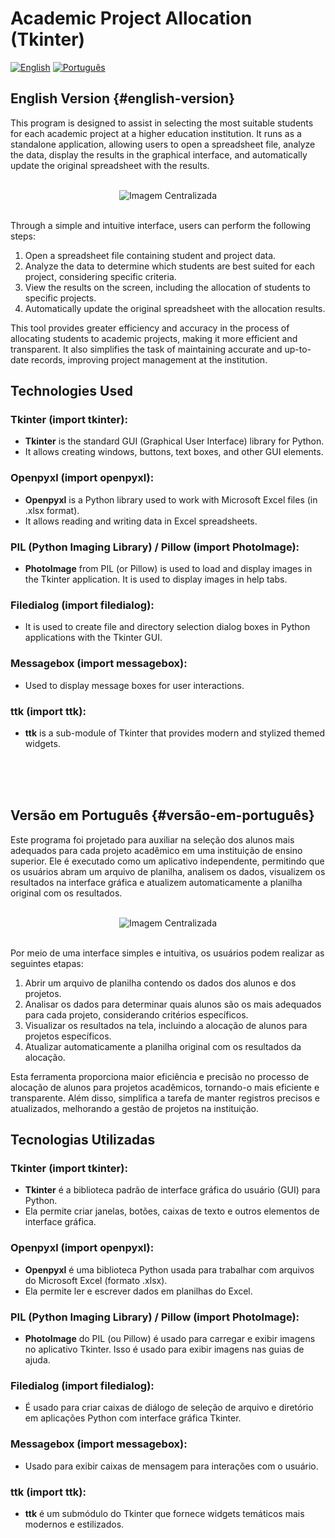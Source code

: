 # Academic Project Allocation (Tkinter)

[![English](https://img.shields.io/badge/Language-English-blue)](#english-version) 
[![Português](https://img.shields.io/badge/Linguagem-Português-green)](#versão-em-português)

## English Version {#english-version}

This program is designed to assist in selecting the most suitable students for each academic project at a higher education institution. It runs as a standalone application, allowing users to open a spreadsheet file, analyze the data, display the results in the graphical interface, and automatically update the original spreadsheet with the results.

<br>
<div align='center'>
  <img src="https://github.com/jaysijj/vacancy_allocations_Tkinter/assets/93339762/691a1afe-f199-4797-9fb3-50bb8e6c1762" alt="Imagem Centralizada">
</div>
<br>

Through a simple and intuitive interface, users can perform the following steps:

1. Open a spreadsheet file containing student and project data.
2. Analyze the data to determine which students are best suited for each project, considering specific criteria.
3. View the results on the screen, including the allocation of students to specific projects.
4. Automatically update the original spreadsheet with the allocation results.

This tool provides greater efficiency and accuracy in the process of allocating students to academic projects, making it more efficient and transparent. It also simplifies the task of maintaining accurate and up-to-date records, improving project management at the institution.

## Technologies Used

### Tkinter (import tkinter):
- **Tkinter** is the standard GUI (Graphical User Interface) library for Python.
- It allows creating windows, buttons, text boxes, and other GUI elements.

### Openpyxl (import openpyxl):
- **Openpyxl** is a Python library used to work with Microsoft Excel files (in .xlsx format).
- It allows reading and writing data in Excel spreadsheets.

### PIL (Python Imaging Library) / Pillow (import PhotoImage):
- **PhotoImage** from PIL (or Pillow) is used to load and display images in the Tkinter application. It is used to display images in help tabs.

### Filedialog (import filedialog):
- It is used to create file and directory selection dialog boxes in Python applications with the Tkinter GUI.

### Messagebox (import messagebox):
- Used to display message boxes for user interactions.

### ttk (import ttk):
- **ttk** is a sub-module of Tkinter that provides modern and stylized themed widgets.

<br><br><br>

## Versão em Português {#versão-em-português}

Este programa foi projetado para auxiliar na seleção dos alunos mais adequados para cada projeto acadêmico em uma instituição de ensino superior. Ele é executado como um aplicativo independente, permitindo que os usuários abram um arquivo de planilha, analisem os dados, visualizem os resultados na interface gráfica e atualizem automaticamente a planilha original com os resultados.

<br>
<div align='center'>
  <img src="https://github.com/jaysijj/vacancy_allocations_Tkinter/assets/93339762/691a1afe-f199-4797-9fb3-50bb8e6c1762" alt="Imagem Centralizada">
</div>
<br>

Por meio de uma interface simples e intuitiva, os usuários podem realizar as seguintes etapas:

1. Abrir um arquivo de planilha contendo os dados dos alunos e dos projetos.
2. Analisar os dados para determinar quais alunos são os mais adequados para cada projeto, considerando critérios específicos.
3. Visualizar os resultados na tela, incluindo a alocação de alunos para projetos específicos.
4. Atualizar automaticamente a planilha original com os resultados da alocação.

Esta ferramenta proporciona maior eficiência e precisão no processo de alocação de alunos para projetos acadêmicos, tornando-o mais eficiente e transparente. Além disso, simplifica a tarefa de manter registros precisos e atualizados, melhorando a gestão de projetos na instituição.

## Tecnologias Utilizadas

### Tkinter (import tkinter):
- **Tkinter** é a biblioteca padrão de interface gráfica do usuário (GUI) para Python.
- Ela permite criar janelas, botões, caixas de texto e outros elementos de interface gráfica.

### Openpyxl (import openpyxl):
- **Openpyxl** é uma biblioteca Python usada para trabalhar com arquivos do Microsoft Excel (formato .xlsx).
- Ela permite ler e escrever dados em planilhas do Excel.

### PIL (Python Imaging Library) / Pillow (import PhotoImage):
- **PhotoImage** do PIL (ou Pillow) é usado para carregar e exibir imagens no aplicativo Tkinter. Isso é usado para exibir imagens nas guias de ajuda.

### Filedialog (import filedialog):
- É usado para criar caixas de diálogo de seleção de arquivo e diretório em aplicações Python com interface gráfica Tkinter.

### Messagebox (import messagebox):
- Usado para exibir caixas de mensagem para interações com o usuário.

### ttk (import ttk):
- **ttk** é um submódulo do Tkinter que fornece widgets temáticos mais modernos e estilizados.



